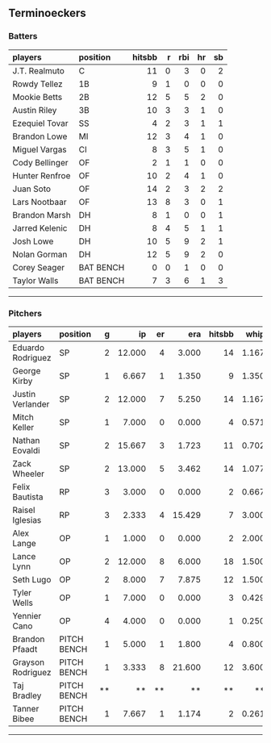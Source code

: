 ## Terminoeckers

### Batters

 
|players        |position  | hitsbb|  r| rbi| hr| sb| 
|:--------------|:---------|------:|--:|---:|--:|--:| 
|J.T. Realmuto  |C         |     11|  0|   3|  0|  2| 
|Rowdy Tellez   |1B        |      9|  1|   0|  0|  0| 
|Mookie Betts   |2B        |     12|  5|   5|  2|  0| 
|Austin Riley   |3B        |     10|  3|   3|  1|  0| 
|Ezequiel Tovar |SS        |      4|  2|   3|  1|  1| 
|Brandon Lowe   |MI        |     12|  3|   4|  1|  0| 
|Miguel Vargas  |CI        |      8|  3|   5|  1|  0| 
|Cody Bellinger |OF        |      2|  1|   1|  0|  0| 
|Hunter Renfroe |OF        |     10|  2|   4|  1|  0| 
|Juan Soto      |OF        |     14|  2|   3|  2|  2| 
|Lars Nootbaar  |OF        |     13|  8|   3|  0|  1| 
|Brandon Marsh  |DH        |      8|  1|   0|  0|  1| 
|Jarred Kelenic |DH        |      8|  4|   5|  1|  1| 
|Josh Lowe      |DH        |     10|  5|   9|  2|  1| 
|Nolan Gorman   |DH        |     12|  5|   9|  2|  0| 
|Corey Seager   |BAT BENCH |      0|  0|   1|  0|  0| 
|Taylor Walls   |BAT BENCH |      7|  3|   6|  1|  3| 

* * *

### Pitchers

 
|players           |position    |  g|     ip| er|    era| hitsbb|  whip| so|  w| sv| 
|:-----------------|:-----------|--:|------:|--:|------:|------:|-----:|--:|--:|--:| 
|Eduardo Rodriguez |SP          |  2| 12.000|  4|  3.000|     14| 1.167| 13|  1|  0| 
|George Kirby      |SP          |  1|  6.667|  1|  1.350|      9| 1.350|  6|  1|  0| 
|Justin Verlander  |SP          |  2| 12.000|  7|  5.250|     14| 1.167| 10|  1|  0| 
|Mitch Keller      |SP          |  1|  7.000|  0|  0.000|      4| 0.571| 13|  1|  0| 
|Nathan Eovaldi    |SP          |  2| 15.667|  3|  1.723|     11| 0.702| 17|  1|  0| 
|Zack Wheeler      |SP          |  2| 13.000|  5|  3.462|     14| 1.077| 15|  0|  0| 
|Felix Bautista    |RP          |  3|  3.000|  0|  0.000|      2| 0.667|  8|  0|  3| 
|Raisel Iglesias   |RP          |  3|  2.333|  4| 15.429|      7| 3.000|  3|  0|  1| 
|Alex Lange        |OP          |  1|  1.000|  0|  0.000|      2| 2.000|  2|  0|  1| 
|Lance Lynn        |OP          |  2| 12.000|  8|  6.000|     18| 1.500| 11|  1|  0| 
|Seth Lugo         |OP          |  2|  8.000|  7|  7.875|     12| 1.500|  7|  0|  0| 
|Tyler Wells       |OP          |  1|  7.000|  0|  0.000|      3| 0.429|  8|  1|  0| 
|Yennier Cano      |OP          |  4|  4.000|  0|  0.000|      1| 0.250|  4|  0|  1| 
|Brandon Pfaadt    |PITCH BENCH |  1|  5.000|  1|  1.800|      4| 0.800|  5|  0|  0| 
|Grayson Rodriguez |PITCH BENCH |  1|  3.333|  8| 21.600|     12| 3.600|  3|  0|  0| 
|Taj Bradley       |PITCH BENCH | **|     **| **|     **|     **|    **| **| **| **| 
|Tanner Bibee      |PITCH BENCH |  1|  7.667|  1|  1.174|      2| 0.261|  7|  0|  0| 


* * *


